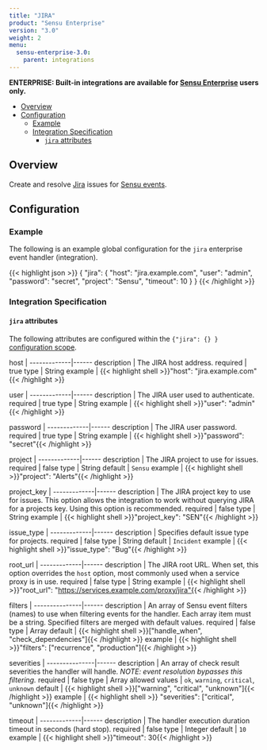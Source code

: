 ```yaml
---
title: "JIRA"
product: "Sensu Enterprise"
version: "3.0"
weight: 2
menu:
  sensu-enterprise-3.0:
    parent: integrations
---
```

**ENTERPRISE: Built-in integrations are available for [Sensu Enterprise][1]
users only.**

- [Overview](#overview)
- [Configuration](#configuration)
  - [Example](#example)
  - [Integration Specification](#integration-specification)
    - [`jira` attributes](#jira-attributes)

## Overview

Create and resolve [Jira][2] issues for [Sensu events][3].

## Configuration

### Example

The following is an example global configuration for the `jira` enterprise
event handler (integration).

{{< highlight json >}}
{
  "jira": {
    "host": "jira.example.com",
    "user": "admin",
    "password": "secret",
    "project": "Sensu",
    "timeout": 10
  }
}
{{< /highlight >}}

### Integration Specification

#### `jira` attributes

The following attributes are configured within the `{"jira": {} }`
[configuration scope][4].

host         | 
-------------|------
description  | The JIRA host address.
required     | true
type         | String
example      | {{< highlight shell >}}"host": "jira.example.com"{{< /highlight >}}

user         | 
-------------|------
description  | The JIRA user used to authenticate.
required     | true
type         | String
example      | {{< highlight shell >}}"user": "admin"{{< /highlight >}}

password     | 
-------------|------
description  | The JIRA user password.
required     | true
type         | String
example      | {{< highlight shell >}}"password": "secret"{{< /highlight >}}

project      | 
-------------|------
description  | The JIRA project to use for issues.
required     | false
type         | String
default      | `Sensu`
example      | {{< highlight shell >}}"project": "Alerts"{{< /highlight >}}

project_key  | 
-------------|------
description  | The JIRA project key to use for issues. This option allows the integration to work without querying JIRA for a projects key. Using this option is recommended.
required     | false
type         | String
example      | {{< highlight shell >}}"project_key": "SEN"{{< /highlight >}}

issue_type   | 
-------------|------
description  | Specifies default issue type for projects.
required     | false
type         | String
default      | `Incident`
example      | {{< highlight shell >}}"issue_type": "Bug"{{< /highlight >}}

root_url     | 
-------------|------
description  | The JIRA root URL. When set, this option overrides the `host` option, most commonly used when a service proxy is in use.
required     | false
type         | String
example      | {{< highlight shell >}}"root_url": "https://services.example.com/proxy/jira"{{< /highlight >}}

filters        | 
---------------|------
description    | An array of Sensu event filters (names) to use when filtering events for the handler. Each array item must be a string. Specified filters are merged with default values.
required       | false
type           | Array
default        | {{< highlight shell >}}["handle_when", "check_dependencies"]{{< /highlight >}}
example        | {{< highlight shell >}}"filters": ["recurrence", "production"]{{< /highlight >}}

severities     | 
---------------|------
description    | An array of check result severities the handler will handle. _NOTE: event resolution bypasses this filtering._
required       | false
type           | Array
allowed values | `ok`, `warning`, `critical`, `unknown`
default        | {{< highlight shell >}}["warning", "critical", "unknown"]{{< /highlight >}}
example        | {{< highlight shell >}} "severities": ["critical", "unknown"]{{< /highlight >}}

timeout      | 
-------------|------
description  | The handler execution duration timeout in seconds (hard stop).
required     | false
type         | Integer
default      | `10`
example      | {{< highlight shell >}}"timeout": 30{{< /highlight >}}

[?]:  #
[1]:  /sensu-enterprise
[2]:  https://www.atlassian.com/software/jira
[3]:  /sensu-core/1.2/reference/events
[4]:  /sensu-core/1.2/reference/configuration#configuration-scopes
